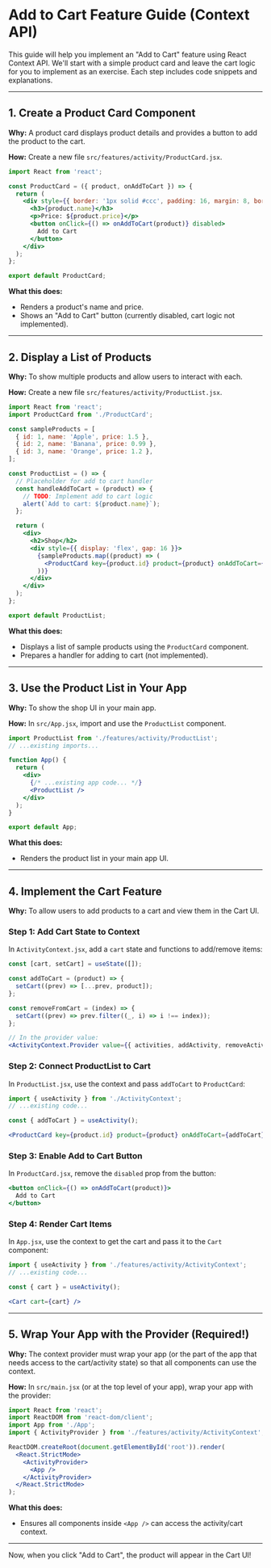 # Add to Cart Feature Guide (Context API)

This guide will help you implement an "Add to Cart" feature using React Context API. We'll start with a simple product card and leave the cart logic for you to implement as an exercise. Each step includes code snippets and explanations.

---

## 1. Create a Product Card Component

**Why:** A product card displays product details and provides a button to add the product to the cart.

**How:** Create a new file `src/features/activity/ProductCard.jsx`.

```jsx
import React from 'react';

const ProductCard = ({ product, onAddToCart }) => {
  return (
    <div style={{ border: '1px solid #ccc', padding: 16, margin: 8, borderRadius: 8 }}>
      <h3>{product.name}</h3>
      <p>Price: ${product.price}</p>
      <button onClick={() => onAddToCart(product)} disabled>
        Add to Cart
      </button>
    </div>
  );
};

export default ProductCard;
```

**What this does:**
- Renders a product's name and price.
- Shows an "Add to Cart" button (currently disabled, cart logic not implemented).

---

## 2. Display a List of Products

**Why:** To show multiple products and allow users to interact with each.

**How:** Create a new file `src/features/activity/ProductList.jsx`.

```jsx
import React from 'react';
import ProductCard from './ProductCard';

const sampleProducts = [
  { id: 1, name: 'Apple', price: 1.5 },
  { id: 2, name: 'Banana', price: 0.99 },
  { id: 3, name: 'Orange', price: 1.2 },
];

const ProductList = () => {
  // Placeholder for add to cart handler
  const handleAddToCart = (product) => {
    // TODO: Implement add to cart logic
    alert(`Add to cart: ${product.name}`);
  };

  return (
    <div>
      <h2>Shop</h2>
      <div style={{ display: 'flex', gap: 16 }}>
        {sampleProducts.map((product) => (
          <ProductCard key={product.id} product={product} onAddToCart={handleAddToCart} />
        ))}
      </div>
    </div>
  );
};

export default ProductList;
```

**What this does:**
- Displays a list of sample products using the `ProductCard` component.
- Prepares a handler for adding to cart (not implemented).

---

## 3. Use the Product List in Your App

**Why:** To show the shop UI in your main app.

**How:** In `src/App.jsx`, import and use the `ProductList` component.

```jsx
import ProductList from './features/activity/ProductList';
// ...existing imports...

function App() {
  return (
    <div>
      {/* ...existing app code... */}
      <ProductList />
    </div>
  );
}

export default App;
```

**What this does:**
- Renders the product list in your main app UI.

---

## 4. Implement the Cart Feature

**Why:** To allow users to add products to a cart and view them in the Cart UI.

### Step 1: Add Cart State to Context

In `ActivityContext.jsx`, add a `cart` state and functions to add/remove items:

```jsx
const [cart, setCart] = useState([]);

const addToCart = (product) => {
  setCart((prev) => [...prev, product]);
};

const removeFromCart = (index) => {
  setCart((prev) => prev.filter((_, i) => i !== index));
};

// In the provider value:
<ActivityContext.Provider value={{ activities, addActivity, removeActivity, cart, addToCart, removeFromCart }}>
```

### Step 2: Connect ProductList to Cart

In `ProductList.jsx`, use the context and pass `addToCart` to `ProductCard`:

```jsx
import { useActivity } from './ActivityContext';
// ...existing code...

const { addToCart } = useActivity();

<ProductCard key={product.id} product={product} onAddToCart={addToCart} />
```

### Step 3: Enable Add to Cart Button

In `ProductCard.jsx`, remove the `disabled` prop from the button:

```jsx
<button onClick={() => onAddToCart(product)}>
  Add to Cart
</button>
```

### Step 4: Render Cart Items

In `App.jsx`, use the context to get the cart and pass it to the `Cart` component:

```jsx
import { useActivity } from './features/activity/ActivityContext';
// ...existing code...

const { cart } = useActivity();

<Cart cart={cart} />
```

---

## 5. Wrap Your App with the Provider (Required!)

**Why:** The context provider must wrap your app (or the part of the app that needs access to the cart/activity state) so that all components can use the context.

**How:** In `src/main.jsx` (or at the top level of your app), wrap your app with the provider:

```jsx
import React from 'react';
import ReactDOM from 'react-dom/client';
import App from './App';
import { ActivityProvider } from './features/activity/ActivityContext';

ReactDOM.createRoot(document.getElementById('root')).render(
  <React.StrictMode>
    <ActivityProvider>
      <App />
    </ActivityProvider>
  </React.StrictMode>
);
```

**What this does:**
- Ensures all components inside `<App />` can access the activity/cart context.

---

Now, when you click "Add to Cart", the product will appear in the Cart UI!
